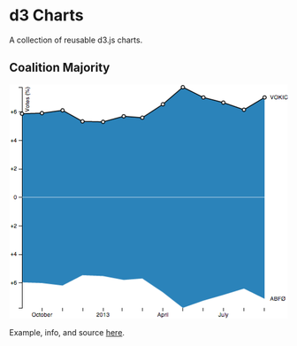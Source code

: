 d3 Charts
=========
A collection of reusable d3.js charts.

Coalition Majority
------------------
![Coalition Majority thumbnail](screenshots/coalition-majority.png)

Example, info, and source [here](http://bl.ocks.org/ndarville/6475152).
